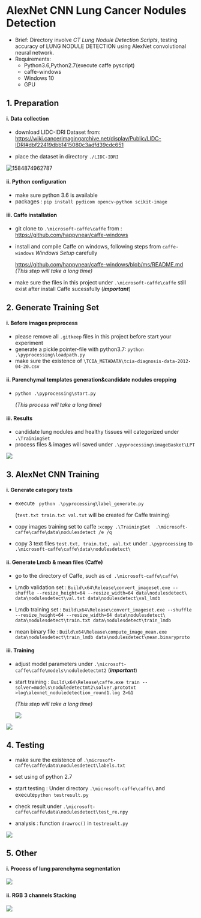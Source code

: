 # AlexNet CNN Lung Cancer Nodules Detection 

- Brief: Directory involve *CT Lung Nodule Detection Scripts*, testing accuracy of LUNG NODULE DETECTION using AlexNet convolutional neural network.
- Requirements: 
  - Python3.6,Python2.7(execute caffe pyscript)
  - caffe-windows
  - Windows 10
  - GPU



## 1. Preparation

#### i. Data collection

- download LIDC-IDRI Dataset from:  https://wiki.cancerimagingarchive.net/display/Public/LIDC-IDRI#dbf22419dbb1415080c3adfd39cdc651

- place the dataset in directory `./LIDC-IDRI`

![1584874962787](./mdimages/lidc.png)

#### ii. Python configuration

- make sure python 3.6 is available
- packages : `pip install pydicom opencv-python scikit-image`

#### iii. Caffe installation

- git clone to `.\microsoft-caffe\caffe` from : https://github.com/happynear/caffe-windows 

- install and compile Caffe on windows, following steps from `caffe-windows` *Windows Setup* carefully 

   https://github.com/happynear/caffe-windows/blob/ms/README.md *(This step will take a long time)*

- make sure the files in this project under `.\microsoft-caffe\caffe` still exist after install Caffe sucessfully  (***important***)

  

## 2. Generate Training Set

#### i. Before images preprocess

- please remove all `.gitkeep` files in this project before start your experiment
- generate a pickle pointer-file with python3.7:  `python .\pyprocessing\loadpath.py`
- make sure the existence of `\TCIA_METADATA\tcia-diagnosis-data-2012-04-20.csv`

#### ii. Parenchymal templates generation&candidate nodules cropping

- `python .\pyprocessing\start.py`

  *(This process will take a long time)*

#### iii. Results

- candidate lung nodules and healthy tissues will categorized under `.\TrainingSet`
- process files & images will saved under `.\pyprocessing\imageBasket\LPT`

![](./mdimages/nodules.png)



## 3. AlexNet CNN Training

#### i. Generate category texts

- execute ` python .\pyprocessing\label_generate.py`  

  (`test.txt train.txt val.txt` will be created for Caffe training)

- copy images training set to caffe :`xcopy .\TrainingSet  .\microsoft-caffe\caffe\data\nodulesdetect /e /q`

- copy 3 text files `test.txt, train.txt, val.txt`  under `.\pyprocessing` to `.\microsoft-caffe\caffe\data\nodulesdetect\`

#### ii. Generate Lmdb & mean files (Caffe)

- go to the directory of Caffe, such as `cd .\microsoft-caffe\caffe\ `

- Lmdb validation set : `Build\x64\Release\convert_imageset.exe --shuffle --resize_height=64 --resize_width=64 data\nodulesdetect\ data\nodulesdetect\val.txt data\nodulesdetect\val_lmdb`

- Lmdb training set : `Build\x64\Release\convert_imageset.exe --shuffle --resize_height=64 --resize_width=64 data\nodulesdetect\ data\nodulesdetect\train.txt data\nodulesdetect\train_lmdb`

- mean binary file : `Build\x64\Release\compute_image_mean.exe data\nodulesdetect\train_lmdb data\nodulesdetect\mean.binaryproto`

#### iii. Training

- adjust model parameters under `.\microsoft-caffe\caffe\models\noduledetectmt2` (***important***)

- start training : `Build\x64\Release\caffe.exe train --solver=models\noduledetectmt2\solver.prototxt >log\alexnet_noduledetection_round1.log 2>&1`

  *(This step will take a long time)*

  ![](./mdimages/loss.png)

![](./mdimages/accuracy.png)

## 4. Testing

- make sure the existence of `.\microsoft-caffe\caffe\data\nodulesdetect\labels.txt`
- set using of  python 2.7

- start testing : Under directory `.\microsoft-caffe\caffe\` and execute`python testresult.py  `

- check result under `.\microsoft-caffe\caffe\data\nodulesdetect\test_re.npy`
- analysis : function `drawroc()` in `testresult.py`

![](./mdimages/auc.png)



## 5. Other

#### i. Process of lung parenchyma segmentation

![](./mdimages/lpt.png)

#### ii. RGB 3 channels Stacking

![](./mdimages/stack.png)